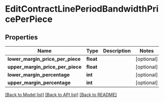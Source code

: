# EditContractLinePeriodBandwidthPricePerPiece

## Properties
Name | Type | Description | Notes
------------ | ------------- | ------------- | -------------
**lower_margin_price_per_piece** | **float** |  | [optional] 
**upper_margin_price_per_piece** | **float** |  | [optional] 
**lower_margin_percentage** | **int** |  | [optional] 
**upper_margin_percentage** | **int** |  | [optional] 

[[Back to Model list]](../README.md#documentation-for-models) [[Back to API list]](../README.md#documentation-for-api-endpoints) [[Back to README]](../README.md)

